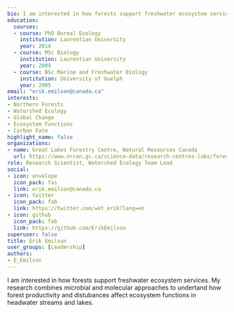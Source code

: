 ```yaml
--- 
bio: I am interested in how forests support freshwater ecosystem services. My research combines microbial and molecular approaches to undertand how forest productivity and distubances affect ecosystem functions in headwater streams and lakes.
education:
  courses:
  - course: PhD Boreal Ecology
    institution: Laurentian University
    year: 2014
  - course: MSc Biology
    institution: Laurentian University
    year: 2009
  - course: BSc Marine and Freshwater Biology
    institution: University of Guelph
    year: 2005
email: "erik.emilson@canada.ca"
interests:
- Northern Forests
- Watershed Ecology
- Global Change
- Ecosystem Functions
- Carbon Fate
highlight_name: false
organizations:
- name: Great Lakes Forestry Centre, Natural Resources Canada
  url: https://www.nrcan.gc.ca/science-data/research-centres-labs/forestry-research-centres/great-lakes-forestry-centre/13459
role: Research Scientist, Watershed Ecology Team Lead
social:
- icon: envelope
  icon_pack: fas
  link: erik.emilson@canada.ca
- icon: twitter
  icon_pack: fab
  link: https://twitter.com/wet_erik?lang=en
- icon: github
  icon_pack: fab
  link: https://github.com/ErikEmilson
superuser: false
title: Erik Emilson
user_groups: [Leadership]
authors:
- E_Emilson
---
```


I am interested in how forests support freshwater ecosystem services. My research combines microbial and molecular approaches to undertand how forest productivity and distubances affect ecosystem functions in headwater streams and lakes.

